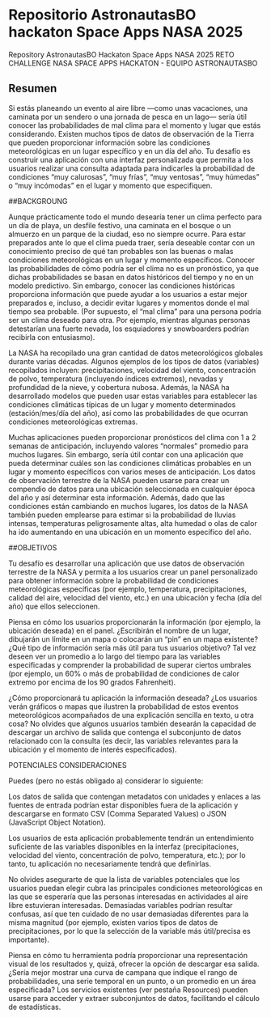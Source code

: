 # Repositorio AstronautasBO hackaton Space Apps NASA 2025
Repository AstronautasBO Hackaton Space Apps NASA 2025
RETO CHALLENGE NASA SPACE APPS HACKATON - EQUIPO ASTRONAUTASBO

## Resumen

Si estás planeando un evento al aire libre —como unas vacaciones, una caminata por un sendero o una jornada de pesca en un lago— sería útil conocer las probabilidades de mal clima para el momento y lugar que estás considerando. Existen muchos tipos de datos de observación de la Tierra que pueden proporcionar información sobre las condiciones meteorológicas en un lugar específico y en un día del año. Tu desafío es construir una aplicación con una interfaz personalizada que permita a los usuarios realizar una consulta adaptada para indicarles la probabilidad de condiciones “muy calurosas”, “muy frías”, “muy ventosas”, “muy húmedas” o “muy incómodas” en el lugar y momento que especifiquen.


##BACKGROUNG

Aunque prácticamente todo el mundo desearía tener un clima perfecto para un día de playa, un desfile festivo, una caminata en el bosque o un almuerzo en un parque de la ciudad, eso no siempre ocurre. Para estar preparados ante lo que el clima pueda traer, sería deseable contar con un conocimiento preciso de qué tan probables son las buenas o malas condiciones meteorológicas en un lugar y momento específicos. Conocer las probabilidades de cómo podría ser el clima no es un pronóstico, ya que dichas probabilidades se basan en datos históricos del tiempo y no en un modelo predictivo. Sin embargo, conocer las condiciones históricas proporciona información que puede ayudar a los usuarios a estar mejor preparados e, incluso, a decidir evitar lugares y momentos donde el mal tiempo sea probable. (Por supuesto, el “mal clima” para una persona podría ser un clima deseado para otra. Por ejemplo, mientras algunas personas detestarían una fuerte nevada, los esquiadores y snowboarders podrían recibirla con entusiasmo).

La NASA ha recopilado una gran cantidad de datos meteorológicos globales durante varias décadas. Algunos ejemplos de los tipos de datos (variables) recopilados incluyen: precipitaciones, velocidad del viento, concentración de polvo, temperatura (incluyendo índices extremos), nevadas y profundidad de la nieve, y cobertura nubosa. Además, la NASA ha desarrollado modelos que pueden usar estas variables para establecer las condiciones climáticas típicas de un lugar y momento determinados (estación/mes/día del año), así como las probabilidades de que ocurran condiciones meteorológicas extremas.

Muchas aplicaciones pueden proporcionar pronósticos del clima con 1 a 2 semanas de anticipación, incluyendo valores “normales” promedio para muchos lugares. Sin embargo, sería útil contar con una aplicación que pueda determinar cuáles son las condiciones climáticas probables en un lugar y momento específicos con varios meses de anticipación. Los datos de observación terrestre de la NASA pueden usarse para crear un compendio de datos para una ubicación seleccionada en cualquier época del año y así determinar esta información. Además, dado que las condiciones están cambiando en muchos lugares, los datos de la NASA también pueden emplearse para estimar si la probabilidad de lluvias intensas, temperaturas peligrosamente altas, alta humedad o olas de calor ha ido aumentando en una ubicación en un momento específico del año.

##OBJETIVOS

Tu desafío es desarrollar una aplicación que use datos de observación terrestre de la NASA y permita a los usuarios crear un panel personalizado para obtener información sobre la probabilidad de condiciones meteorológicas específicas (por ejemplo, temperatura, precipitaciones, calidad del aire, velocidad del viento, etc.) en una ubicación y fecha (día del año) que ellos seleccionen.

Piensa en cómo los usuarios proporcionarán la información (por ejemplo, la ubicación deseada) en el panel. ¿Escribirán el nombre de un lugar, dibujarán un límite en un mapa o colocarán un “pin” en un mapa existente? ¿Qué tipo de información sería más útil para tus usuarios objetivo? Tal vez deseen ver un promedio a lo largo del tiempo para las variables especificadas y comprender la probabilidad de superar ciertos umbrales (por ejemplo, un 60% o más de probabilidad de condiciones de calor extremo por encima de los 90 grados Fahrenheit).

¿Cómo proporcionará tu aplicación la información deseada? ¿Los usuarios verán gráficos o mapas que ilustren la probabilidad de estos eventos meteorológicos acompañados de una explicación sencilla en texto, u otra cosa? No olvides que algunos usuarios también desearán la capacidad de descargar un archivo de salida que contenga el subconjunto de datos relacionado con la consulta (es decir, las variables relevantes para la ubicación y el momento de interés especificados).

POTENCIALES CONSIDERACIONES

Puedes (pero no estás obligado a) considerar lo siguiente:

Los datos de salida que contengan metadatos con unidades y enlaces a las fuentes de entrada podrían estar disponibles fuera de la aplicación y descargarse en formato CSV (Comma Separated Values) o JSON (JavaScript Object Notation).

Los usuarios de esta aplicación probablemente tendrán un entendimiento suficiente de las variables disponibles en la interfaz (precipitaciones, velocidad del viento, concentración de polvo, temperatura, etc.); por lo tanto, tu aplicación no necesariamente tendrá que definirlas.

No olvides asegurarte de que la lista de variables potenciales que los usuarios puedan elegir cubra las principales condiciones meteorológicas en las que se esperaría que las personas interesadas en actividades al aire libre estuvieran interesadas. Demasiadas variables podrían resultar confusas, así que ten cuidado de no usar demasiadas diferentes para la misma magnitud (por ejemplo, existen varios tipos de datos de precipitaciones, por lo que la selección de la variable más útil/precisa es importante).

Piensa en cómo tu herramienta podría proporcionar una representación visual de los resultados y, quizá, ofrecer la opción de descargar esa salida. ¿Sería mejor mostrar una curva de campana que indique el rango de probabilidades, una serie temporal en un punto, o un promedio en un área especificada? Los servicios existentes (ver pestaña Resources) pueden usarse para acceder y extraer subconjuntos de datos, facilitando el cálculo de estadísticas.



